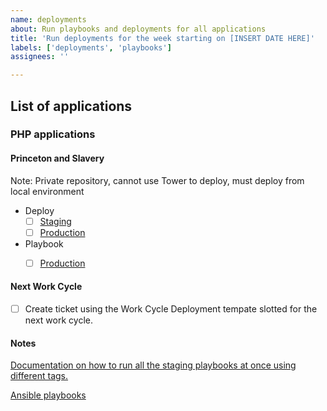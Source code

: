 ```yaml
---
name: deployments
about: Run playbooks and deployments for all applications
title: 'Run deployments for the week starting on [INSERT DATE HERE]'
labels: ['deployments', 'playbooks']
assignees: ''

---
```

## List of applications

### PHP applications
#### Princeton and Slavery
Note: Private repository, cannot use Tower to deploy, must deploy from local environment
- Deploy
  - [ ] [Staging](https://slavery-staging.princeton.edu/)
  - [ ] [Production](https://slavery.princeton.edu/)
- Playbook
  - [ ] [Production](https://slavery.princeton.edu/)
  

#### Next Work Cycle

- [ ] Create ticket using the Work Cycle Deployment tempate slotted for the next work cycle. 

#### Notes
[Documentation on how to run all the staging playbooks at once using different tags.](https://github.com/pulibrary/dacs_handbook/blob/main/maintenance.md)

[Ansible playbooks](https://github.com/pulibrary/princeton_ansible/tree/main/playbooks)
